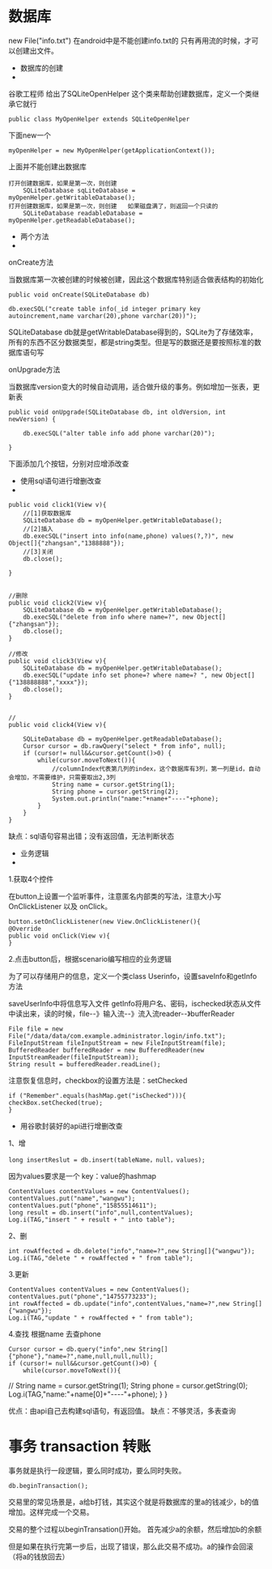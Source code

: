 # 数据库 #

new File("info.txt")
在android中是不能创建info.txt的
只有再用流的时候，才可以创建出文件。




- 数据库的创建
- 
谷歌工程师 给出了SQLiteOpenHelper 这个类来帮助创建数据库，定义一个类继承它就行

    public class MyOpenHelper extends SQLiteOpenHelper

下面new一个

	myOpenHelper = new MyOpenHelper(getApplicationContext());
上面并不能创建出数据库

    打开创建数据库，如果是第一次，则创建
    	SQLiteDatabase sqLiteDatabase = myOpenHelper.getWritableDatabase();
    打开创建数据库，如果是第一次，则创建   如果磁盘满了，则返回一个只读的
    	SQLiteDatabase readableDatabase = myOpenHelper.getReadableDatabase();
    



- 两个方法
- 
onCreate方法

当数据库第一次被创建的时候被创建，因此这个数据库特别适合做表结构的初始化

	public void onCreate(SQLiteDatabase db) 

	db.execSQL("create table info(_id integer primary key autoincrement,name varchar(20),phone varchar(20))");

SQLiteDatabase db就是getWritableDatabase得到的，SQLite为了存储效率，所有的东西不区分数据类型，都是string类型。但是写的数据还是要按照标准的数据库语句写

onUpgrade方法

当数据库version变大的时候自动调用，适合做升级的事务。例如增加一张表，更新表

	public void onUpgrade(SQLiteDatabase db, int oldVersion, int newVersion) {

		db.execSQL("alter table info add phone varchar(20)");
		
	}

下面添加几个按钮，分别对应增添改查



- 使用sql语句进行增删改查
- 

	public void click1(View v){
		//[1]获取数据库
		SQLiteDatabase db = myOpenHelper.getWritableDatabase();
		//[2]插入
		db.execSQL("insert into info(name,phone) values(?,?)", new Object[]{"zhangsan","1388888"});
		//[3]关闭
		db.close();
		
	}
	
	
	//删除
	public void click2(View v){
		SQLiteDatabase db = myOpenHelper.getWritableDatabase();
		db.execSQL("delete from info where name=?", new Object[]{"zhangsan"});
		db.close();
	}
	
	//修改
	public void click3(View v){
		SQLiteDatabase db = myOpenHelper.getWritableDatabase();
		db.execSQL("update info set phone=? where name=? ", new Object[]{"138888888","xxxx"});
		db.close();
	}
	
	
	//
	public void click4(View v){
		
		SQLiteDatabase db = myOpenHelper.getReadableDatabase();
		Cursor cursor = db.rawQuery("select * from info", null);
		if (cursor!= null&&cursor.getCount()>0) {
			while(cursor.moveToNext()){
				//columnIndex代表第几列的index，这个数据库有3列，第一列是id，自动会增加，不需要维护，只需要取出2,3列
				String name = cursor.getString(1);
				String phone = cursor.getString(2);
				System.out.println("name:"+name+"----"+phone);
			}
		}
	}


缺点：sql语句容易出错；没有返回值，无法判断状态



- 业务逻辑
- 
1.获取4个控件

在button上设置一个监听事件，注意匿名内部类的写法，注意大小写OnClickListener 以及 onClick。

	button.setOnClickListener(new View.OnClickListener(){
	@Override
	public void onClick(View v){
	}


2.点击button后，根据scenario编写相应的业务逻辑

为了可以存储用户的信息，定义一个类class Userinfo，设置saveInfo和getInfo方法

saveUserInfo中将信息写入文件
getInfo将用户名、密码，ischecked状态从文件中读出来，读的时候，file--》输入流--》流入流reader--》bufferReader

    File file = new File("/data/data/com.example.administrator.login/info.txt");
    FileInputStream fileInputStream = new FileInputStream(file);
    BufferedReader bufferedReader = new BufferedReader(new InputStreamReader(fileInputStream));
    String result = bufferedReader.readLine();

注意恢复信息时，checkbox的设置方法是：setChecked

    if ("Remember".equals(hashMap.get("isChecked"))){
    checkBox.setChecked(true);
    }


- 用谷歌封装好的api进行增删改查

1、增

    long insertReslut = db.insert(tableName，null，values);

因为values要求是一个 key：value的hashmap

	ContentValues contentValues = new ContentValues();
	contentValues.put("name","wangwu");
	contentValues.put("phone","15855514611");
	long result = db.insert("info",null,contentValues);
	Log.i(TAG,"insert " + result + " into table");


2、删

	int rowAffected = db.delete("info","name=?",new String[]{"wangwu"});
	Log.i(TAG,"delete " + rowAffected + " from table");

3.更新

	ContentValues contentValues = new ContentValues();
	contentValues.put("phone","14755773233");
	int rowAffected = db.update("info",contentValues,"name=?",new String[]{"wangwu"});
	Log.i(TAG,"update " + rowAffected + " from table");


4.查找
根据name 去查phone

	Cursor cursor = db.query("info",new String[]{"phone"},"name=?",name,null,null,null);
	if (cursor!= null&&cursor.getCount()>0) {
		while(cursor.moveToNext()){
//				String name = cursor.getString(1);
			String phone = cursor.getString(0);
			Log.i(TAG,"name:"+name[0]+"----"+phone);
		}
	}

优点：由api自己去构建sql语句，有返回值。
缺点：不够灵活，多表查询





# 事务 transaction  转账 #

事务就是执行一段逻辑，要么同时成功，要么同时失败。

	db.beginTransaction();

交易里的常见场景是，a给b打钱，其实这个就是将数据库的里a的钱减少，b的值增加。这样完成一个交易。

交易的整个过程以beginTransation()开始。
首先减少a的余额，然后增加b的余额

但是如果在执行完第一步后，出现了错误，那么此交易不成功。a的操作会回滚（将a的钱放回去）

